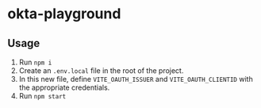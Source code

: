 # okta-playground

## Usage

1. Run `npm i`
2. Create an `.env.local` file in the root of the project.
3. In this new file, define `VITE_OAUTH_ISSUER` and `VITE_OAUTH_CLIENTID` with the appropriate credentials. 
4. Run `npm start` 
